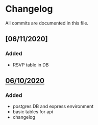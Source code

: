 # Changelog
All commits are documented in this file.

## [06/11/2020]
### Added 
 - RSVP table in DB

## [06/10/2020]
### Added 
 - postgres DB and express environment
 - basic tables for api
 - changelog

 [06/10/2020]: https://github.com/Gbillington1/Events-API/compare/d3b101d..HEAD